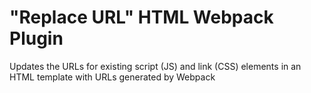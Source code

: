 # "Replace URL" HTML Webpack Plugin
Updates the URLs for existing script (JS) and link (CSS) elements in an HTML template with URLs generated by Webpack